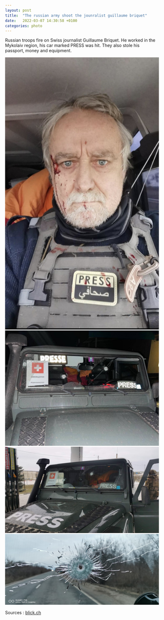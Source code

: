 ```yaml
---
layout: post
title:  "The russian army shoot the jounralist guillaume briquet"
date:   2022-03-07 14:30:58 +0100
categories: photo
---
```


Russian troops fire on Swiss journalist Guillaume Briquet. He worked in the Mykolaiv region, his car marked PRESS was hit. They also stole his passport, money and equipment.

<img src="/assets/images/guillaume-briquet.jpeg">
<img src="/assets/images/voiture-guillaume-briquet.jpeg">
<img src="/assets/images/voiture-guillaume-briquet2.jpeg">
<img src="/assets/images/voiture-guillaume-briquet3.jpeg">

Sources : <a href="https://www.blick.ch/ausland/reisepass-weg-fotoausruestung-weg-3000-euro-weg-schweizer-journalist-in-der-ukraine-angeschossen-und-beklaut-id17295618.html">blick.ch</a>
